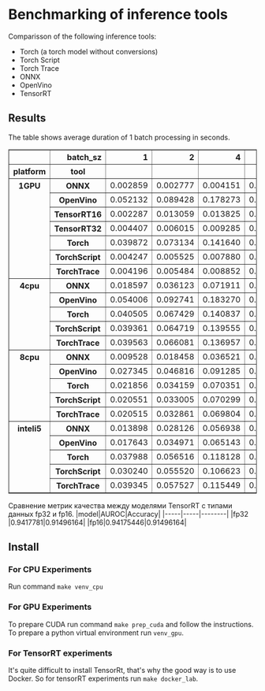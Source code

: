 # Benchmarking of inference tools

Comparisson of the following inference tools:
 - Torch (a torch model without conversions)
 - Torch Script
 - Torch Trace
 - ONNX
 - OpenVino
 - TensorRT

## Results

The table shows average duration of 1 batch processing in seconds.

<table border="1" class="dataframe">
  <thead>
    <tr style="text-align: right;">
      <th></th>
      <th>batch_sz</th>
      <th>1</th>
      <th>2</th>
      <th>4</th>
      <th>8</th>
      <th>16</th>
    </tr>
    <tr>
      <th>platform</th>
      <th>tool</th>
      <th></th>
      <th></th>
      <th></th>
      <th></th>
      <th></th>
    </tr>
  </thead>
  <tbody>
    <tr>
      <th rowspan="7" valign="top">1GPU</th>
      <th>ONNX</th>
      <td>0.002859</td>
      <td>0.002777</td>
      <td>0.004151</td>
      <td>0.007069</td>
      <td>0.011151</td>
    </tr>
    <tr>
      <th>OpenVino</th>
      <td>0.052132</td>
      <td>0.089428</td>
      <td>0.178273</td>
      <td>0.351515</td>
      <td>0.699047</td>
    </tr>
    <tr>
      <th>TensorRT16</th>
      <td>0.002287</td>
      <td>0.013059</td>
      <td>0.013825</td>
      <td>0.014197</td>
      <td>0.014572</td>
    </tr>
    <tr>
      <th>TensorRT32</th>
      <td>0.004407</td>
      <td>0.006015</td>
      <td>0.009285</td>
      <td>0.014662</td>
      <td>0.020792</td>
    </tr>
    <tr>
      <th>Torch</th>
      <td>0.039872</td>
      <td>0.073134</td>
      <td>0.141640</td>
      <td>0.280348</td>
      <td>0.562738</td>
    </tr>
    <tr>
      <th>TorchScript</th>
      <td>0.004247</td>
      <td>0.005525</td>
      <td>0.007880</td>
      <td>0.010182</td>
      <td>0.015301</td>
    </tr>
    <tr>
      <th>TorchTrace</th>
      <td>0.004196</td>
      <td>0.005484</td>
      <td>0.008852</td>
      <td>0.010419</td>
      <td>0.015768</td>
    </tr>
    <tr>
      <th rowspan="5" valign="top">4cpu</th>
      <th>ONNX</th>
      <td>0.018597</td>
      <td>0.036123</td>
      <td>0.071911</td>
      <td>0.141841</td>
      <td>0.281526</td>
    </tr>
    <tr>
      <th>OpenVino</th>
      <td>0.054006</td>
      <td>0.092741</td>
      <td>0.183270</td>
      <td>0.365141</td>
      <td>0.729367</td>
    </tr>
    <tr>
      <th>Torch</th>
      <td>0.040505</td>
      <td>0.067429</td>
      <td>0.140837</td>
      <td>0.273973</td>
      <td>0.575115</td>
    </tr>
    <tr>
      <th>TorchScript</th>
      <td>0.039361</td>
      <td>0.064719</td>
      <td>0.139555</td>
      <td>0.267235</td>
      <td>0.549520</td>
    </tr>
    <tr>
      <th>TorchTrace</th>
      <td>0.039563</td>
      <td>0.066081</td>
      <td>0.136957</td>
      <td>0.280754</td>
      <td>0.551547</td>
    </tr>
    <tr>
      <th rowspan="5" valign="top">8cpu</th>
      <th>ONNX</th>
      <td>0.009528</td>
      <td>0.018458</td>
      <td>0.036521</td>
      <td>0.070518</td>
      <td>0.139202</td>
    </tr>
    <tr>
      <th>OpenVino</th>
      <td>0.027345</td>
      <td>0.046816</td>
      <td>0.091285</td>
      <td>0.179826</td>
      <td>0.360166</td>
    </tr>
    <tr>
      <th>Torch</th>
      <td>0.021856</td>
      <td>0.034159</td>
      <td>0.070351</td>
      <td>0.143785</td>
      <td>0.290883</td>
    </tr>
    <tr>
      <th>TorchScript</th>
      <td>0.020551</td>
      <td>0.033005</td>
      <td>0.070299</td>
      <td>0.139498</td>
      <td>0.279364</td>
    </tr>
    <tr>
      <th>TorchTrace</th>
      <td>0.020515</td>
      <td>0.032861</td>
      <td>0.069804</td>
      <td>0.134337</td>
      <td>0.281713</td>
    </tr>
    <tr>
      <th rowspan="5" valign="top">inteli5</th>
      <th>ONNX</th>
      <td>0.013898</td>
      <td>0.028126</td>
      <td>0.056938</td>
      <td>0.120684</td>
      <td>0.237966</td>
    </tr>
    <tr>
      <th>OpenVino</th>
      <td>0.017643</td>
      <td>0.034971</td>
      <td>0.065143</td>
      <td>0.126630</td>
      <td>0.305376</td>
    </tr>
    <tr>
      <th>Torch</th>
      <td>0.037988</td>
      <td>0.056516</td>
      <td>0.118128</td>
      <td>0.205616</td>
      <td>0.446461</td>
    </tr>
    <tr>
      <th>TorchScript</th>
      <td>0.030240</td>
      <td>0.055520</td>
      <td>0.106623</td>
      <td>0.246346</td>
      <td>0.460948</td>
    </tr>
    <tr>
      <th>TorchTrace</th>
      <td>0.039345</td>
      <td>0.057527</td>
      <td>0.115449</td>
      <td>0.272737</td>
      <td>0.462977</td>
    </tr>
  </tbody>
</table>

Сравнение метрик качества между моделями TensorRT с типами данных fp32 и fp16.
|model|AUROC|Accuracy|
|-----|-----|--------|
|fp32 |0.9417781|0.91496164|
|fp16|0.94175446|0.91496164|

## Install

### For CPU Experiments
Run command `make venv_cpu`

### For GPU Experiments
To prepare CUDA run command `make prep_cuda` and follow the instructions.
To prepare a python virtual environment run `venv_gpu`.

### For TensorRT experiments
It's quite difficult to install TensorRt, that's why the good way is to use Docker. So for tensorRT experiments run `make docker_lab`.
